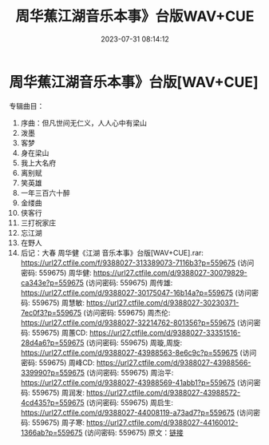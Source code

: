 ﻿---
title: 周华蕉江湖音乐本事》台版WAV+CUE
date: 2023-07-31 08:14:12
categories: WAV车载音乐、镜像
tags: 华语中文
---
# 周华蕉江湖音乐本事》台版[WAV+CUE]

专辑曲目：
01. 序曲：但凡世间无仁义，人人心中有梁山
02. 泼墨
03. 客梦
04. 身在梁山
05. 我上大名府
06. 离别赋
07. 笑英雄
08. 一年三百六十醉
09. 金缕曲
10. 侠客行
11. 三打祝家庄
12. 忘江湖
13. 在野人
14. 后记：大春
周华健《江湖 音乐本事》台版[WAV+CUE].rar: https://url27.ctfile.com/f/9388027-313389073-7116b3?p=559675
(访问密码: 559675)
周华健: https://url27.ctfile.com/d/9388027-30079829-ca343e?p=559675
(访问密码: 559675)
周传雄: https://url27.ctfile.com/d/9388027-30175047-16b14a?p=559675
(访问密码: 559675)
周慧敏: https://url27.ctfile.com/d/9388027-30230371-7ec0f3?p=559675
(访问密码: 559675)
周杰伦: https://url27.ctfile.com/d/9388027-32214762-801356?p=559675
(访问密码: 559675)
周蕙CD: https://url27.ctfile.com/d/9388027-33351516-28d4a6?p=559675
(访问密码: 559675)
周璇,周旋: https://url27.ctfile.com/d/9388027-43988563-8e6c9c?p=559675
(访问密码: 559675)
周峰CD: https://url27.ctfile.com/d/9388027-43988566-339990?p=559675
(访问密码: 559675)
周治平: https://url27.ctfile.com/d/9388027-43988569-41abb1?p=559675
(访问密码: 559675)
周润发: https://url27.ctfile.com/d/9388027-43988572-4cd435?p=559675
(访问密码: 559675)
周启生: https://url27.ctfile.com/d/9388027-44008119-a73ad7?p=559675
(访问密码: 559675)
周子寒: https://url27.ctfile.com/d/9388027-44160012-1366ab?p=559675
(访问密码: 559675)
原文：[链接](https://blog.sina.com.cn/s/blog_1647c7e76010312wa.html)